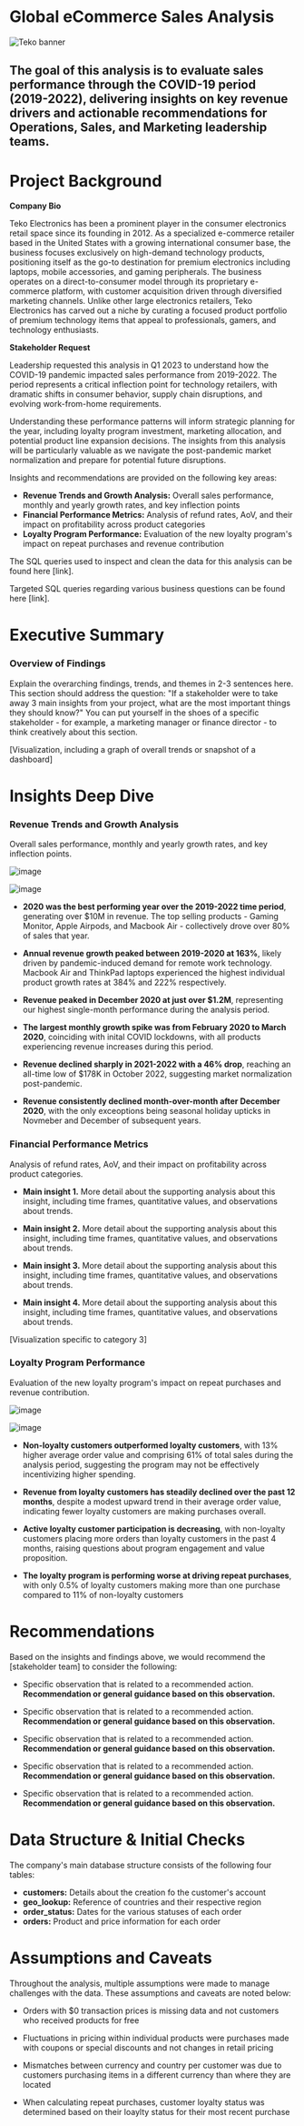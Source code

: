 # Global eCommerce Sales Analysis
![Teko banner](https://github.com/user-attachments/assets/b9f654a0-9afe-4bce-b032-97aaec142bf2)

## The goal of this analysis is to evaluate sales performance through the COVID-19 period (2019-2022), delivering insights on key revenue drivers and actionable recommendations for Operations, Sales, and Marketing leadership teams.


# Project Background
**Company Bio**

Teko Electronics has been a prominent player in the consumer electronics retail space since its founding in 2012. As a specialized e-commerce retailer based in the United States with a growing international consumer base, the business focuses exclusively on high-demand technology products, positioning itself as the go-to destination for premium electronics including laptops, mobile accessories, and gaming peripherals.
The business operates on a direct-to-consumer model through its proprietary e-commerce platform, with customer acquisition driven through diversified marketing channels. Unlike other large electronics retailers, Teko Electronics has carved out a niche by curating a focused product portfolio of premium technology items that appeal to professionals, gamers, and technology enthusiasts.

**Stakeholder Request**

Leadership requested this analysis in Q1 2023 to understand how the COVID-19 pandemic impacted sales performance from 2019-2022. The period represents a critical inflection point for technology retailers, with dramatic shifts in consumer behavior, supply chain disruptions, and evolving work-from-home requirements.

Understanding these performance patterns will inform strategic planning for the year, including loyalty program investment, marketing allocation, and potential product line expansion decisions. The insights from this analysis will be particularly valuable as we navigate the post-pandemic market normalization and prepare for potential future disruptions.

Insights and recommendations are provided on the following key areas:

- **Revenue Trends and Growth Analysis:** Overall sales performance, monthly and yearly growth rates, and key inflection points
- **Financial Performance Metrics:** Analysis of refund rates, AoV, and their impact on profitability across product categories
- **Loyalty Program Performance:** Evaluation of the new loyalty program's impact on repeat purchases and revenue contribution

The SQL queries used to inspect and clean the data for this analysis can be found here [link].

Targeted SQL queries regarding various business questions can be found here [link].


# Executive Summary

### Overview of Findings

Explain the overarching findings, trends, and themes in 2-3 sentences here. This section should address the question: "If a stakeholder were to take away 3 main insights from your project, what are the most important things they should know?" You can put yourself in the shoes of a specific stakeholder - for example, a marketing manager or finance director - to think creatively about this section.

[Visualization, including a graph of overall trends or snapshot of a dashboard]


# Insights Deep Dive
### Revenue Trends and Growth Analysis
Overall sales performance, monthly and yearly growth rates, and key inflection points.

![image](https://github.com/user-attachments/assets/502148b3-b14a-402f-b515-ac7bc34fd722)

![image](https://github.com/user-attachments/assets/4b1cbd2c-615e-4b09-a61f-ce502ecc7d3f)

* **2020 was the best performing year over the 2019-2022 time period**, generating over $10M in revenue. The top selling products - Gaming Monitor, Apple Airpods, and Macbook Air - collectively drove over 80% of sales that year.
  
* **Annual revenue growth peaked between 2019-2020 at 163%**, likely driven by pandemic-induced demand for remote work technology. Macbook Air and ThinkPad laptops experienced the highest individual product growth rates at 384% and 222% respectively.

* **Revenue peaked in December 2020 at just over $1.2M**, representing our highest single-month performance during the analysis period.
  
* **The largest monthly growth spike was from February 2020 to March 2020**, coinciding with inital COVID lockdowns, with all products experiencing revenue increases during this period.

* **Revenue declined sharply in 2021-2022 with a 46% drop**, reaching an all-time low of $178K in October 2022, suggesting market normalization post-pandemic.

* **Revenue consistently declined month-over-month after December 2020**, with the only exceoptions being seasonal holiday upticks in Novmeber and December of subsequent years.


### Financial Performance Metrics
Analysis of refund rates, AoV, and their impact on profitability across product categories.

* **Main insight 1.** More detail about the supporting analysis about this insight, including time frames, quantitative values, and observations about trends.
  
* **Main insight 2.** More detail about the supporting analysis about this insight, including time frames, quantitative values, and observations about trends.
  
* **Main insight 3.** More detail about the supporting analysis about this insight, including time frames, quantitative values, and observations about trends.
  
* **Main insight 4.** More detail about the supporting analysis about this insight, including time frames, quantitative values, and observations about trends.

[Visualization specific to category 3]


### Loyalty Program Performance
Evaluation of the new loyalty program's impact on repeat purchases and revenue contribution.

![image](https://github.com/user-attachments/assets/045e0bc2-bf14-4886-826c-2211e274e841)

![image](https://github.com/user-attachments/assets/79526304-ce91-44d1-a9ca-9618c0e7ca2e)


* **Non-loyalty customers outperformed loyalty customers**, with 13% higher average order value and comprising 61% of total sales during the analysis period, suggesting the program may not be effectively incentivizing higher spending.
  
* **Revenue from loyalty customers has steadily declined over the past 12 months**, despite a modest upward trend in their average order value, indicating fewer loyalty customers are making purchases overall.
  
* **Active loyalty customer participation is decreasing**, with non-loyalty customers placing more orders than loyalty customers in the past 4 months, raising questions about program engagement and value proposition.
  
* **The loyalty program is performing worse at driving repeat purchases**, with only 0.5% of loyalty customers making more than one purchase compared to 11% of non-loyalty customers



# Recommendations

Based on the insights and findings above, we would recommend the [stakeholder team] to consider the following: 

* Specific observation that is related to a recommended action. **Recommendation or general guidance based on this observation.**
  
* Specific observation that is related to a recommended action. **Recommendation or general guidance based on this observation.**
  
* Specific observation that is related to a recommended action. **Recommendation or general guidance based on this observation.**
  
* Specific observation that is related to a recommended action. **Recommendation or general guidance based on this observation.**
  
* Specific observation that is related to a recommended action. **Recommendation or general guidance based on this observation.**
  

# Data Structure & Initial Checks

The company's main database structure consists of the following four tables:
- **customers:** Details about the creation fo the customer's account
- **geo_lookup:** Reference of countries and their respective region
- **order_status:** Dates for the various statuses of each order
- **orders:** Product and price information for each order


# Assumptions and Caveats

Throughout the analysis, multiple assumptions were made to manage challenges with the data. These assumptions and caveats are noted below:

* Orders with $0 transaction prices is missing data and not customers who received products for free
  
* Fluctuations in pricing within individual products were purchases made with coupons or special discounts and not changes in retail pricing
  
* Mismatches between currency and country per customer was due to customers purchasing items in a different currency than where they are located

* When calculating repeat purchases, customer loyalty status was determined based on their loaylty status for their most recent purchase

